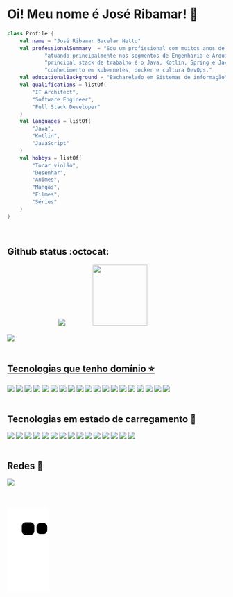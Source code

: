 # Oi! Meu nome é José Ribamar! 👋 

```kotlin
class Profile {
    val name = "José Ribamar Bacelar Netto"
    val professionalSummary  = "Sou um profissional com muitos anos de experiência na área de tecnologia, " +
            "atuando principalmente nos segmentos de Engenharia e Arquitetura de Software. Atualmente a minha " +
            "principal stack de trabalho é o Java, Kotlin, Spring e Javascript. Também tenho um excelente " +
            "conhecimento em kubernetes, docker e cultura DevOps."
    val educationalBackground = "Bacharelado em Sistemas de informação"
    val qualifications = listOf(
        "IT Architect",
        "Software Engineer",
        "Full Stack Developer"
    )
    val languages = listOf(
        "Java",
        "Kotlin",
        "JavaScript"
    )
    val hobbys = listOf(
        "Tocar violão",
        "Desenhar",
        "Animes",
        "Mangás",
        "Filmes",
        "Séries"
    )
}
```
<br/> 


## Github status :octocat:

<div align="center" >
<a href="https://github.com/bacelarnetto"><img height="140em" src="https://github-readme-stats.vercel.app/api?username=bacelarnetto&show_icons=true&theme=tokyonight&include_all_commits=true&count_private=true"/><img height="140em" src="https://github-readme-stats.vercel.app/api/top-langs/?username=bacelarnetto&layout=compact&langs_count=16&theme=tokyonight" width="50%" />
</div>
<br/>    
<div>
   <img  src="https://komarev.com/ghpvc/?username=bacelarnetto&color=blue" />
</div>
<br/> 
    
## Tecnologias que tenho domínio  ⭐️

<a href="https://www.java.com/"><img height= "35" src= "https://img.shields.io/badge/Java-ED8B00?style=for-the-badge&logo=openjdk&logoColor=white"></a>
<a href="https://spring.io/"><img height= "35" src= "https://img.shields.io/badge/Spring-6DB33F?style=for-the-badge&logo=spring&logoColor=white"></a>
<a href="https://www.docker.com/"><img height= "35" src= "https://img.shields.io/badge/Docker-2CA5E0?style=for-the-badge&logo=docker&logoColor=white"></a>
<a href="https://kubernetes.io"><img height= "35" src= "https://img.shields.io/badge/Kubernetes-326DE6?style=for-the-badge&logo=kubernetes&logoColor=white"></a>
<a href="https://www.mysql.com/"><img height= "35" src= "https://img.shields.io/badge/MySQL-00000F?style=for-the-badge&logo=mysql&logoColor=white"></a>
<a href="https://www.postgresql.org/"><img height= "35" src= "https://img.shields.io/badge/PostgreSQL-316192?style=for-the-badge&logo=postgresql&logoColor=white"></a>
<a href="https://git-scm.com/"><img height= "35" src= "https://img.shields.io/badge/Git-F05032?style=for-the-badge&logo=git&logoColor=white"></a>
<a href="https://www.javascript.com/"><img height= "35" src= "https://img.shields.io/badge/JavaScript-F7DF1E?style=for-the-badge&logo=javascript&logoColor=black"></a>
<a href="https://www.json.org/json-en.html"><img height= "35" src= "https://img.shields.io/badge/json-5E5C5C?style=for-the-badge&logo=json&logoColor=white"></a>
<a href="https://getbootstrap.com/"><img height= "35" src= "https://img.shields.io/badge/bootstrap-%23563D7C.svg?style=for-the-badge&logo=bootstrap&logoColor=white"></a>
<a href="https://developer.mozilla.org/docs/Web/HTML"><img height= "35" src= "https://img.shields.io/badge/HTML5-E34F26?style=for-the-badge&logo=html5&logoColor=white"></a>
<a href="https://developer.mozilla.org/docs/Web/CSS"><img height= "35" src= "https://img.shields.io/badge/CSS3-1572B6?style=for-the-badge&logo=css3&logoColor=white"></a>
<a href="https://www.linux.org"><img height= "35" src= "https://img.shields.io/badge/Linux-FCC624?style=for-the-badge&logo=linux&logoColor=black"></a>
<a href="https://ubuntu.com"><img height= "35" src= "https://img.shields.io/badge/Ubuntu-E95420?style=for-the-badge&logo=ubuntu&logoColor=white"></a>
<a href="https://www.microsoft.com/pt-br/windows"><img height= "35" src= "https://img.shields.io/badge/Windows-0078D6?style=for-the-badge&logo=windows&logoColor=white"></a>
<a href="https://eclipseide.org/"><img height= "35" src= "https://img.shields.io/badge/-Eclipse-2C2255?style=flat-square&logo=Eclipse&logoColor=white"></a>
<a href="https://www.jetbrains.com/"><img height= "35" src="https://img.shields.io/badge/IntelliJ%20IDEA-000000.svg?&style=for-the-badge&logo=intellij-idea&logoColor=white"/></a>
<a href="https://code.visualstudio.com/"><img height= "35" src= "https://img.shields.io/badge/VS_Code-0078D4?style=for-the-badge&logo=visual%20studio%20code&logoColor=white"></a> 
<a href="https://www.rabbitmq.com/"><img height= "35" src= "https://img.shields.io/badge/Rabbitmq-FF6600?style=for-the-badge&logo=rabbitmq&logoColor=white"></a> 
<br/><br/> 
    
## Tecnologias em estado de carregamento 📖
  
<a href="https://nodejs.org/en/"><img height= "35" src= "https://img.shields.io/badge/Node.js-339933?style=for-the-badge&logo=nodedotjs&logoColor=white"></a>
<a href="https://www.npmjs.com/"><img height= "35" src= "https://img.shields.io/badge/npm-CB3837?style=for-the-badge&logo=npm&logoColor=white"></a>
<a href="https://expressjs.com/"><img height= "35" src= "https://img.shields.io/badge/Express.js-404D59?style=for-the-badge&logo=ex&logoColor=white"></a>
<a href="https://reactjs.org/"><img height= "35" src= "https://img.shields.io/badge/React-20232A?style=for-the-badge&logo=react&logoColor=61DAFB"></a>
<a href="https://www.typescriptlang.org/"><img height= "35" src= "https://img.shields.io/badge/TypeScript-007ACC?style=for-the-badge&logo=typescript&logoColor=white"></a>
<a href="https://dart.dev/"><img height= "35" src= "https://img.shields.io/badge/Dart-0175C2?style=for-the-badge&logo=dart&logoColor=white"></a>
<a href="https://flutter.dev/"><img height= "35" src= "https://img.shields.io/badge/Flutter-02569B?style=for-the-badge&logo=flutter&logoColor=white"></a>
<a href="https://www.mongodb.com/"><img height= "35" src= "https://img.shields.io/badge/MongoDB-4EA94B?style=for-the-badge&logo=mongodb&logoColor=white"></a>
<a href="https://graphql.org/"><img height= "35" src= "https://img.shields.io/badge/GraphQl-E10098?style=for-the-badge&logo=graphql&logoColor=white"></a>
<a href="https://kotlinlang.org/"><img height= "35" src= "https://img.shields.io/badge/Kotlin-0095D5?&style=for-the-badge&logo=kotlin&logoColor=white"></a>
<a href="https://mui.com/"><img height= "35" src= "https://img.shields.io/badge/MUI-%230081CB.svg?style=for-the-badge&logo=mui&logoColor=white"></a>
<a href="https://www.apple.com/br/macos"><img height= "35" src= "https://img.shields.io/badge/mac%20os-000000?style=for-the-badge&logo=apple&logoColor=white"></a>
<a href="https://aws.amazon.com"><img height= "35" src= "https://img.shields.io/badge/Amazon_AWS-232F3E?style=for-the-badge&logo=amazon-aws&logoColor=white"></a>
<a href="https://cloud.google.com"><img height= "35" src= "https://img.shields.io/badge/Google_Cloud-4285F4?style=for-the-badge&logo=google-cloud&logoColor=white"></a>
<a href="https://redis.io"><img height= "35" src= "https://img.shields.io/badge/Redis-D9281A?style=for-the-badge&logo=redis&logoColor=white"></a>
<br/><br/>  
  
## Redes 💬 
<div> 
<a href="https://www.linkedin.com/in/jos%C3%A9-ribamar-bacelar-netto-4b54aa93" target="_blank"><img src="https://img.shields.io/badge/-LinkedIn-%230077B5?style=for-the-badge&logo=linkedin&logoColor=white" target="_blank"></a> 
</div>
<br/><br/> 
    

    
![snake gif](https://github.com/bacelarnetto/bacelarnetto/blob/output/github-contribution-grid-snake.svg)


